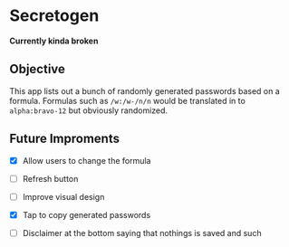 # Secretogen

**Currently kinda broken**

## Objective

This app lists out a bunch of randomly generated passwords based on a formula. Formulas such as `/w:/w-/n/n` would be translated in to `alpha:bravo-12` but obviously randomized.

## Future Improments
- [x] Allow users to change the formula
- [ ] Refresh button
- [ ] Improve visual design
- [x] Tap to copy generated passwords
- [ ] Disclaimer at the bottom saying that nothings is saved and such


